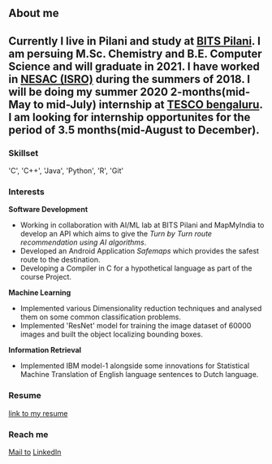 ## About me

Currently I live in Pilani and study at [BITS Pilani](https://www.bits-pilani.ac.in/). I am persuing M.Sc. Chemistry and B.E. Computer Science and will graduate in 2021. I have worked in [NESAC (ISRO)](https://nesac.gov.in/) during the summers of 2018. I will be doing my summer 2020 2-months(mid-May to mid-July) internship at [TESCO bengaluru](http://www.tescobengaluru.com/). I am looking for internship opportunites for the period of 3.5 months(mid-August to December).
---

### Skillset

'C', 'C++', 'Java', 'Python', 'R', 'Git'

### Interests

**Software Development** 
- Working in collaboration with AI/ML lab at BITS Pilani and MapMyIndia to develop an API which aims to give the _Turn by Turn route recommendation using AI algorithms_.
- Developed an Android Application _Safemaps_ which provides the safest route to the destination.
- Developing a Compiler in C for a hypothetical language as part of the course Project.

**Machine Learning**
- Implemented various Dimensionality reduction techniques and analysed them on some common classification problems.
- Implemented 'ResNet' model for training the image dataset of 60000 images and built the object localizing bounding boxes.

**Information Retrieval**
- Implemented IBM model-1 alongside some innovations for Statistical Machine Translation of English language sentences to Dutch language.

### Resume

[link to my resume](/resume.pdf)

### Reach me

[Mail to](mailto:rachitagr15@gmail.com)
[LinkedIn](https://www.linkedin.com/in/rachit-agrawal-927777170/)
